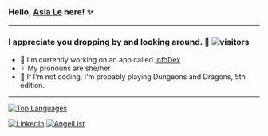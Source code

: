 ### Hello, [Asia Le](https://le-as-a.github.io/) here! ✨ 

---

### I appreciate you dropping by and looking around. 💖 ![visitors](https://visitor-badge.glitch.me/badge?page_id=le-as-a.visitor-badge)

- 👾 I'm currently working on an app called [InfoDex](https://infodex.vercel.app/)
- ♀️ My pronouns are she/her
- 🐉 If I'm not coding, I'm probably playing Dungeons and Dragons, 5th edition.

---
[![Top Languages](https://github-readme-stats.vercel.app/api/top-langs/?username=le-as-a)](https://github.com/le-as-a/github-readme-stats)

[![LinkedIn](https://img.shields.io/badge/linkedin-%230077B5.svg?style=for-the-badge&logo=linkedin&logoColor=white)](https://www.linkedin.com/in/asia-le-073860103/) [![AngelList](https://img.shields.io/badge/AngelList-%23D4D4D4.svg?style=for-the-badge&logo=AngelList&logoColor=black)](https://angel.co/u/asia-le-1)


<!--
**le-as-a/le-as-a** is a ✨ _special_ ✨ repository because its `README.md` (this file) appears on your GitHub profile.

Here are some ideas to get you started:

- 🔭 I’m currently working on ...
- 🌱 I’m currently learning ...
- 👯 I’m looking to collaborate on ...
- 🤔 I’m looking for help with ...
- 💬 Ask me about ...
- 📫 How to reach me: ...
- 😄 Pronouns: ...
- ⚡ Fun fact: ...
-->
